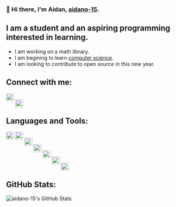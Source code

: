 ### 👋 Hi there, I'm Aidan, [aidano-15](https://github.com/aidano-15). 

## I am a student and an aspiring programming interested in learning.
- I am working on a math library.
- I am begining to learn [computer science](https://www.khanacademy.org/computing/ap-computer-science-principles).
- I am looking to contribute to open source in this new year.

## Connect with me:
[<img align="left" alt="aidano_10 | Instagram" width="22px" src="https://cdn.jsdelivr.net/npm/simple-icons@v3/icons/instagram.svg" />](https://www.instagram.com/aidano_10/)<br>
[<img align="left" alt="aidano_10 | Instagram" width="22px" src="https://cdn.jsdelivr.net/npm/simple-icons@3.13.0/icons/gmail.svg" />](mailto:aidanjohnosullivan@gmail.com)
<br>
## Languages and Tools:
<img align="left" alt="aidano_10 | Instagram" width="22px" src="https://cdn.jsdelivr.net/npm/simple-icons@v3/icons/visualstudiocode.svg" /><img align="left" alt="aidano_10 | Instagram" width="22px" src="https://cdn.jsdelivr.net/npm/simple-icons@v3/icons/github.svg" /><br>
<img align="left" alt="aidano_10 | Instagram" width="22px" src="https://cdn.jsdelivr.net/npm/simple-icons@v3/icons/git.svg" /><br>
<img align="left" alt="aidano_10 | Instagram" width="22px" src="https://cdn.jsdelivr.net/npm/simple-icons@v3/icons/java.svg" /><br>
<img align="left" alt="aidano_10 | Instagram" width="22px" src="https://cdn.jsdelivr.net/npm/simple-icons@v3/icons/javascript.svg" /><br>
<img align="left" alt="aidano_10 | Instagram" width="22px" src="https://cdn.jsdelivr.net/npm/simple-icons@3.13.0/icons/python.svg" /><br>
<img align="left" alt="aidano_10 | Instagram" width="22px" src="https://cdn.jsdelivr.net/npm/simple-icons@3.13.0/icons/spotify.svg" /><br>

## GitHub Stats:
<img align="left" alt="aidano-15's GitHub Stats" src="https://github-readme-stats.codestackr.vercel.app/api?username=aidano-15&show_icons=true&hide_border=true" />
